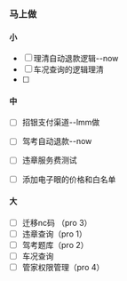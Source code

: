 ### 马上做

#### 小
- [ ] 理清自动退款逻辑--now
- [ ] 车况查询的逻辑理清
- [ ] 

#### 中
- [ ] 招银支付渠道--lmm做
- [ ] 驾考自动退款--now
- [ ] 违章服务费测试
- [ ] 添加电子眼的价格和白名单


#### 大
- [ ] 迁移nc码 （pro 3）
- [ ] 违章查询（pro 1）
- [ ] 驾考题库（pro 2）
- [ ] 车况查询
- [ ] 管家权限管理（pro 4）